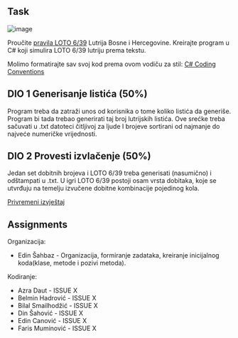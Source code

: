 ## Task

![image](https://user-images.githubusercontent.com/47791892/233772151-ec8d2971-16da-4055-b0b1-2f707b2c6f04.png)

Proučite [pravila LOTO 6/39](https://www.lutrijabih.ba/igre/loto-639/?title=loto-639) Lutrija Bosne i Hercegovine.
Kreirajte program u C# koji simulira LOTO 6/39 lutriju prema tekstu.

Molimo formatirajte sav svoj kod prema ovom vodiču za stil:
[C# Coding Conventions](https://learn.microsoft.com/en-us/dotnet/csharp/fundamentals/coding-style/coding-conventions)

## DIO 1 Generisanje listića (50%)
Program treba da zatraži unos od korisnika o tome koliko listića da generiše. Program bi tada trebao generirati taj broj lutrijskih listića. Ove srećke treba sačuvati u .txt datoteci čitljivoj za ljude I brojeve sortirani od najmanje do najveće numeričke vrijednosti.

## DIO 2 Provesti izvlačenje (50%)
Jedan set dobitnih brojeva i LOTO 6/39 treba generisati (nasumično) i odštampati u .txt. 
U igri LOTO 6/39 postoji osam vrsta dobitaka, koje se utvrđuju na temelju izvučene dobitne kombinacije pojedinog kola.

[Privremeni izvještaj](https://www.lutrijabih.ba/igre/loto-639/privremeni-izvjestaj/)

## Assignments

Organizacija:
* Edin Šahbaz - Organizacija, formiranje zadataka, kreiranje inicijalnog koda(klase, metode i pozivi metoda).

Kodiranje:
* Azra Daut - ISSUE X
* Belmin Hadrović - ISSUE X
* Bilal Smailhodžić - ISSUE X
* Din Šahović - ISSUE X
* Edin Canović - ISSUE X
* Faris Muminović - ISSUE X
